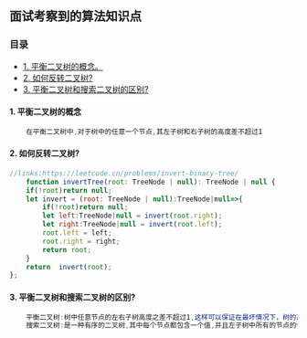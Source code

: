 ## 面试考察到的算法知识点

### 目录

- [1. 平衡二叉树的概念。](#1-平衡二叉树的概念)
- [2. 如何反转二叉树?](#2-如何反转二叉树)
- [3. 平衡二叉树和搜索二叉树的区别?](#3-平衡二叉树和搜索二叉树的区别)




#### 1. 平衡二叉树的概念
```js
    在平衡二叉树中,对于树中的任意一个节点,其左子树和右子树的高度差不超过1
```
#### 2. 如何反转二叉树?
```js
//links:https://leetcode.cn/problems/invert-binary-tree/
    function invertTree(root: TreeNode | null): TreeNode | null {
    if(!root)return null;
    let invert = (root: TreeNode | null):TreeNode|null=>{
        if(!root)return null;
        let left:TreeNode|null = invert(root.right);
        let right:TreeNode|null = invert(root.left);
        root.left = left;
        root.right = right;
        return root;
    }
    return  invert(root);
};
```

#### 3. 平衡二叉树和搜索二叉树的区别?
```js
    平衡二叉树:树中任意节点的左右子树高度之差不超过1,这样可以保证在最坏情况下，树的高度与节点数的对数成正比，从而保证了搜索、插入和删除等操作的时间复杂度都是O(log n)级别的。
    搜索二叉树:是一种有序的二叉树,其中每个节点都包含一个值,并且左子树中所有的节点的值小于它们的父节点的值,而右子树中所有节点的值都大于它们父节点的值,所以进行查找、插入和删除等操作时具有比较高的效率。
```
